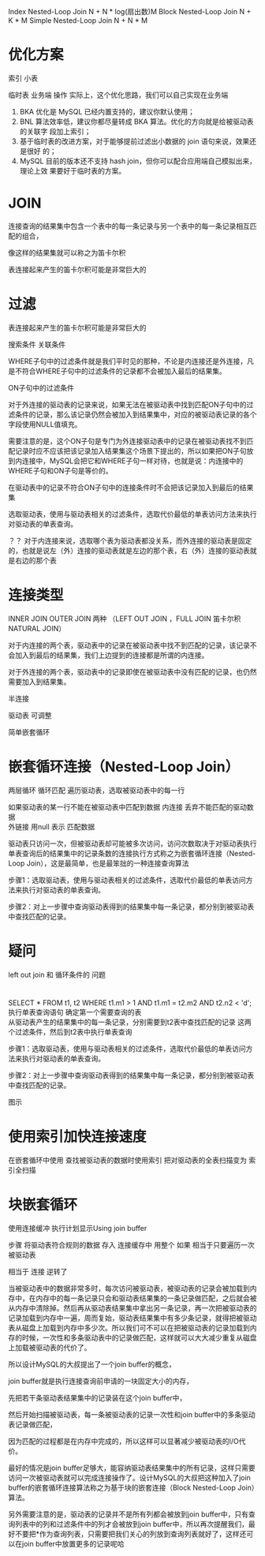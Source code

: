 


Index Nested-Loop Join    N + N * log(扇出数)M
Block Nested-Loop Join    N + K * M 
Simple Nested-Loop Join   N + N * M  


# 
 
 


  
# 优化方案


索引
小表

临时表
业务端 操作
实际上，这个优化思路，我们可以自己实现在业务端

1. BKA 优化是 MySQL 已经内置支持的，建议你默认使用； 
2. BNL 算法效率低，建议你都尽量转成 BKA 算法。优化的方向就是给被驱动表的关联字 段加上索引； 
3. 基于临时表的改进方案，对于能够提前过滤出小数据的 join 语句来说，效果还是很好 的； 
4. MySQL 目前的版本还不支持 hash join，但你可以配合应用端自己模拟出来，理论上效 果要好于临时表的方案。





# JOIN



连接查询的结果集中包含一个表中的每一条记录与另一个表中的每一条记录相互匹配的组合，

像这样的结果集就可以称之为笛卡尔积


表连接起来产生的笛卡尔积可能是非常巨大的



# 过滤



表连接起来产生的笛卡尔积可能是非常巨大的



搜索条件 关联条件

WHERE子句中的过滤条件就是我们平时见的那种，不论是内连接还是外连接，凡是不符合WHERE子句中的过滤条件的记录都不会被加入最后的结果集。

ON子句中的过滤条件

对于外连接的驱动表的记录来说，如果无法在被驱动表中找到匹配ON子句中的过滤条件的记录，那么该记录仍然会被加入到结果集中，对应的被驱动表记录的各个字段使用NULL值填充。

需要注意的是，这个ON子句是专门为外连接驱动表中的记录在被驱动表找不到匹配记录时应不应该把该记录加入结果集这个场景下提出的，所以如果把ON子句放到内连接中，MySQL会把它和WHERE子句一样对待，也就是说：内连接中的WHERE子句和ON子句是等价的。

在驱动表中的记录不符合ON子句中的连接条件时不会把该记录加入到最后的结果集


选取驱动表，使用与驱动表相关的过滤条件，选取代价最低的单表访问方法来执行对驱动表的单表查询。


？？
对于内连接来说，选取哪个表为驱动表都没关系，而外连接的驱动表是固定的，也就是说左（外）连接的驱动表就是左边的那个表，右（外）连接的驱动表就是右边的那个表




# 连接类型

INNER JOIN  OUTER JOIN 两种 （LEFT OUT JOIN  ，FULL JOIN 笛卡尔积 NATURAL JOIN）


对于内连接的两个表，驱动表中的记录在被驱动表中找不到匹配的记录，该记录不会加入到最后的结果集，我们上边提到的连接都是所谓的内连接。

对于外连接的两个表，驱动表中的记录即使在被驱动表中没有匹配的记录，也仍然需要加入到结果集。

半连接  

驱动表 可调整


简单嵌套循环

# 嵌套循环连接（Nested-Loop Join）

两层循环  循环匹配 遍历驱动表，选取被驱动表中的每一行   

如果驱动表的某一行不能在被驱动表中匹配到数据
内连接 丢弃不能匹配的驱动数据  
外链接 用null 表示 匹配数据

驱动表只访问一次，但被驱动表却可能被多次访问，访问次数取决于对驱动表执行单表查询后的结果集中的记录条数的连接执行方式称之为嵌套循环连接（Nested-Loop Join），这是最简单，也是最笨拙的一种连接查询算法



步骤1：选取驱动表，使用与驱动表相关的过滤条件，选取代价最低的单表访问方法来执行对驱动表的单表查询。

步骤2：对上一步骤中查询驱动表得到的结果集中每一条记录，都分别到被驱动表中查找匹配的记录。


# 疑问 

left out join 和 循环条件的 问题  


# 
SELECT * FROM t1, t2 WHERE t1.m1 > 1 AND t1.m1 = t2.m2 AND t2.n2 < 'd';
执行单表查询语句 确定第一个需要查询的表  
从驱动表产生的结果集中的每一条记录，分别需要到t2表中查找匹配的记录
这两个过滤条件，然后到t2表中执行单表查询

步骤1：选取驱动表，使用与驱动表相关的过滤条件，选取代价最低的单表访问方法来执行对驱动表的单表查询。

步骤2：对上一步骤中查询驱动表得到的结果集中每一条记录，都分别到被驱动表中查找匹配的记录。


图示





# 使用索引加快连接速度

在嵌套循环中使用 查找被驱动表的数据时使用索引  把对驱动表的全表扫描变为 索引全扫描


# 块嵌套循环

使用连接缓冲  执行计划显示Using join buffer  

步骤
将驱动表符合规则的数据 存入 连接缓存中
用整个
如果  相当于只要遍历一次 被驱动表

相当于 连接 逆转了

当被驱动表中的数据非常多时，每次访问被驱动表，被驱动表的记录会被加载到内存中，在内存中的每一条记录只会和驱动表结果集的一条记录做匹配，之后就会被从内存中清除掉。然后再从驱动表结果集中拿出另一条记录，再一次把被驱动表的记录加载到内存中一遍，周而复始，驱动表结果集中有多少条记录，就得把被驱动表从磁盘上加载到内存中多少次。所以我们可不可以在把被驱动表的记录加载到内存的时候，一次性和多条驱动表中的记录做匹配，这样就可以大大减少重复从磁盘上加载被驱动表的代价了。



所以设计MySQL的大叔提出了一个join buffer的概念，

join buffer就是执行连接查询前申请的一块固定大小的内存，

先把若干条驱动表结果集中的记录装在这个join buffer中，

然后开始扫描被驱动表，每一条被驱动表的记录一次性和join buffer中的多条驱动表记录做匹配，

因为匹配的过程都是在内存中完成的，所以这样可以显著减少被驱动表的I/O代价。


最好的情况是join buffer足够大，能容纳驱动表结果集中的所有记录，这样只需要访问一次被驱动表就可以完成连接操作了。设计MySQL的大叔把这种加入了join buffer的嵌套循环连接算法称之为基于块的嵌套连接（Block Nested-Loop Join）算法。



另外需要注意的是，驱动表的记录并不是所有列都会被放到join buffer中，只有查询列表中的列和过滤条件中的列才会被放到join buffer中，所以再次提醒我们，最好不要把*作为查询列表，只需要把我们关心的列放到查询列表就好了，这样还可以在join buffer中放置更多的记录呢哈







